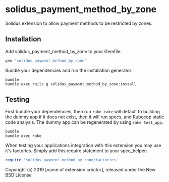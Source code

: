 solidus_payment_method_by_zone
==========================

Solidus extension to allow payment methods to be restricted by zones.

Installation
------------

Add solidus_payment_method_by_zone to your Gemfile:

```ruby
gem 'solidus_payment_method_by_zone'
```

Bundle your dependencies and run the installation generator:

```shell
bundle
bundle exec rails g solidus_payment_method_by_zone:install
```

Testing
-------

First bundle your dependencies, then run `rake`. `rake` will default to building the dummy app if it does not exist, then it will run specs, and [Rubocop](https://github.com/bbatsov/rubocop) static code analysis. The dummy app can be regenerated by using `rake test_app`.

```shell
bundle
bundle exec rake
```

When testing your applications integration with this extension you may use it's factories.
Simply add this require statement to your spec_helper:

```ruby
require 'solidus_payment_method_by_zone/factories'
```

Copyright (c) 2019 [name of extension creator], released under the New BSD License
